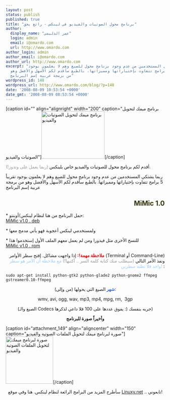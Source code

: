 ```yaml
---
layout: post
status: publish
published: true
title: "برنامج محول الصوتيات والفيديو في لينكس - رائع بحق"
author:
  display_name: "عمر الدليمي"
  login: admin
  email: i@omardo.com
  url: http://www.omardo.com
author_login: admin
author_email: i@omardo.com
author_url: http://www.omardo.com
excerpt: "ربما يشتكي المستخدمين من عدم وجود برنامج محول للصيغ وهم لا يعلمون بوجود
  تقريباً 5 برامج تتفاوت بإختياراتها ومميزاتها. بالطبع سأقدم لكم الأسهل والأفضل وهو
  من برمجة عربية إسم البرنامج"
wordpress_id: 148
wordpress_url: http://www.omardo.com/blog/?p=148
date: '2008-08-09 10:53:54 +0000'
date_gmt: '2008-08-09 08:53:54 +0000'
---
```

<p>[caption id="" align="alignright" width="200" caption="برنامج ميمك لتحويل الصوتيات والفيديو"]<a href="http://www.omardo.com/blog/archives/148"><img title="MiMic 1.0" src="http://www.omardo.com/big_up/the-mimic-ad.png" alt="برنامج ميمك لتحويل الصوتيات والفيديو" width="200" height="150" /></a>[/caption]</p>
<p>أقدم لكم برنامج محول للصوتيات والفيديو خاص بلينكس <span style="color: #999999;">(ربما يعمل على وندوز!)</span>.</p>
<p>ربما يشتكي المستخدمين من عدم وجود برنامج محول للصيغ وهم لا يعلمون بوجود تقريباً 5 برامج تتفاوت بإختياراتها ومميزاتها. بالطبع سأقدم لكم الأسهل والأفضل وهو من برمجة عربية إسم البرنامج</p>
<h2 style="text-align: right;"><span style="color: #333300;"><strong>MiMic 1.0</strong></span></h2>
<p>* حمل البرنامج من هنا لنظام لينكس/أوبنتو:<!--more--><br />
<a href="www.omardo.com/big_up/mimic_0.1.0-1.oj1_all.deb">MiMic v1.0 . deb</a></p>
<p>* ولمستخدمي لينكس أعجوبة فهو يأتي مدمج معها</p>
<p>* للنسخ الأخرى مثل فيدورا ومن لم يعمل معهم الملف الأول إستخدموا هذا<br />
<a href="www.omardo.com/big_up/mimic-0.1.0-1.oj1.src.rpm">MiMic v1.0 . rpm</a></p>
<p style="text-align: right;"><span style="color: #ff0000;"><strong>ملاحظة مهمة!:</strong></span> إذا واجهت مشاكل. إفتح سطر الأوامر (Terminal أو Command-Line) ونفذ الأمر التالي <span style="color: #999999;">(سيطلب منك كتابة كلمة السر .. أكتبها!)</span> <span style="color: #99ccff;">مع ملاحظة أن الأمر هو سطر واحد فلا تظنه سطرين!</span> :</p>
<p><code>sudo apt-get install python-gtk2 python-glade2 python-gnome2 ffmpeg gstreamer0.10-ffmpeg</code></p>
<p style="text-align: right;">
<p style="text-align: center;">
<p style="text-align: center;"><strong><span style="color: #3366ff;">شهر </span></strong>الصيغ التي يحولها (من وإلى):</p>
<p style="text-align: center;">wmv, avi, ogg, wav, mp3, mp4, mpg, rm,  3gp</p>
<p style="text-align: center;">(الصيغ والـ Codecs يفوق عددها على 100 فلا داعي لذكرها :) جربه بنفسك)</p>
<p style="text-align: center;"><strong>وأخيراً صورة للبرنامج</strong></p>
<p>[caption id="attachment_149" align="aligncenter" width="150" caption="صورة لبرنامج ميمك لتحويل الملفات الصوتية والفيديو"]<a href="http://www.omardo.com/blog/wp-content/uploads/the-mimic.png"><img class="size-thumbnail wp-image-149" title="MiMic v 1.0" src="http://www.omardo.com/blog/wp-content/uploads/the-mimic-150x150.png" alt="صورة لبرنامج ميمك لتحويل الملفات الصوتية والفيديو" width="150" height="150" /></a>[/caption]</p>
<p style="text-align: center;">سأطرح المزيد من البرامج الرائعة لنظام لينكس. هنا وفي موقع <a title="موقع لينكسي" href="http://Linuxy.net">Linuxy.net</a> .. تابعوني!</p>
